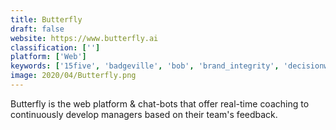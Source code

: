```yaml
---
title: Butterfly
draft: false 
website: https://www.butterfly.ai
classification: ['']
platform: ['Web']
keywords: ['15five', 'badgeville', 'bob', 'brand_integrity', 'decisionwise', 'driven', 'dynamicsignal', 'everyonesocial', 'fingerprint_for_success', 'focus', 'fond', 'glint', 'hr_cloud_workmates', 'kanjoya_perception_for_workforce_intelligence', 'know_your_team', 'officevibe', 'onetask_(mac)', 'quantum_workplace', 'slash', 'soapbox', 'structural', 'understandbetter']
image: 2020/04/Butterfly.png
---
```

Butterfly is the web platform & chat-bots that offer real-time coaching to continuously develop managers based on their team's feedback.